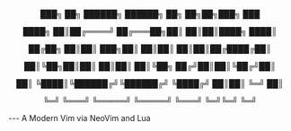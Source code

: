 <div align="center">
<p>███╗   ██╗ ██████╗  ██████╗ ██╗   ██╗██╗███╗   ███</p>
<p>████╗  ██║██╔════╝ ██╔═══██╗██║   ██║██║████╗ ████║</p>
<p>██╔██╗ ██║██║  ███╗██║   ██║██║   ██║██║██╔████╔██║</p>
<p>██║╚██╗██║██║   ██║██║   ██║╚██╗ ██╔╝██║██║╚██╔╝██║</p>
<p>██║ ╚████║╚██████╔╝╚██████╔╝ ╚████╔╝ ██║██║ ╚═╝ ██║</p>
<p>╚═╝  ╚═══╝ ╚═════╝  ╚═════╝   ╚═══╝  ╚═╝╚═╝     ╚═╝</p>
</div>
---
A Modern Vim via NeoVim and Lua
